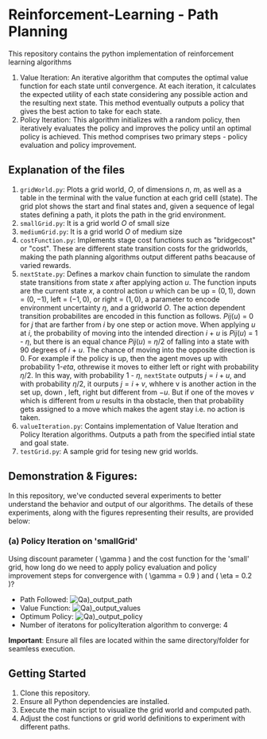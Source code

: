 # Reinforcement-Learning - Path Planning 
This repository contains the python implementation of reinforcement learning algorithms 

1. Value Iteration: An iterative algorithm that computes the optimal value function for each state until convergence. At each iteration, it calculates the expected utility of each state considering any possible action and the resulting next state. This method eventually outputs a policy that gives the best action to take for each state.
2. Policy Iteration: This algorithm initializes with a random policy, then iteratively evaluates the policy and improves the policy until an optimal policy is achieved. This method comprises two primary steps - policy evaluation and policy improvement.


## Explanation of the files

1. `gridWorld.py`: Plots a grid world, $O$, of dimensions $n$, $m$, as well as a table in the terminal with the value function at each grid celll (state). The grid plot shows the start and final states and, given a sequence of legal states defining a path, it plots the path in the grid environment.
2. `smallGrid.py`: It is a grid world $O$ of small size
3. `mediumGrid.py`: It is a grid world $O$ of medium size
4. `costFunction.py`: Implements stage cost functions such as "bridgecost" or "cost". These are different state transition costs for the gridworlds, making the path planning algorithms output different paths beacause of varied rewards. 
5. `nextState.py`: Defines a markov chain function to simulate the random state transitions from state $x$ after applying action $u$. The function inputs are the current state $x$, a control action $u$ which can be up = $(0, 1)$, down = $(0, -1)$, left = $(-1, 0)$, or  right = $(1, 0)$, a parameter to encode environment uncertainty $\eta$, and a gridworld $O$. The action dependent transition probabilites are encoded in this function as follows. $Pij(u)$ = 0 for $j$ that are farther from $i$ by one step or action move. When applying $u$ at $i$, the probability of moving into the intended direction $i$ + $u$ is $Pij(u)$ = $1$ - $\eta$, but there is an equal chance $Pij(u)$ = $\eta/2$ of falling into a state with 90 degrees of $i$ + $u$. The chance of moving into the opposite direction is $0$. For example if the policy is up, then the agent moves up with probability $1$-$eta$, othrewise it moves to either left or right with probability $\eta/2$. In this way, with probability $1$ - $\eta$, `nextState` outputs $j = i +  u$, and with probability $\eta/2$, it ourputs $j = i + v$, whhere v is another action in the set up, down , left, right but different from $-u$. But if one of the moves $v$ which is different from $u$ results in tha obstacle, then that probability gets assigned to a move which makes the agent stay i.e. no action is taken.
7. `valueIteration.py`: Contains implementation of Value Iteration and Policy Iteration algorithms. Outputs a path from the specified intial state and goal state.
8. `testGrid.py`: A sample grid for tesing new grid worlds. 

## Demonstration & Figures: 
In this repository, we've conducted several experiments to better understand the behavior and output of our algorithms. The details of these experiments, along with the figures representing their results, are provided below:
### (a) Policy Iteration on 'smallGrid'
Using discount parameter \( \gamma \) and the cost function for the 'small' grid, how long do we need to apply policy evaluation and policy improvement steps for convergence with \( \gamma = 0.9 \) and \( \eta = 0.2 \)?
- Path Followed: ![Qa)_output_path](https://github.com/MihirMK17/Reinforcement-Learning-Path-Planning/assets/123691876/fb6bcc47-117e-487d-9cfe-de8b438dd214)
- Value Function: ![Qa)_output_values](https://github.com/MihirMK17/Reinforcement-Learning-Path-Planning/assets/123691876/1a336c5c-5a24-44ae-880c-07e59415f03c)
- Optimum Policy: ![Qa)_output_policy](https://github.com/MihirMK17/Reinforcement-Learning-Path-Planning/assets/123691876/38e0baa7-2a4c-4b2d-b2d9-bd0fee9f827c)
- Number of iteratons for policyIteration algorithm to converge: 4






**Important**: Ensure all files are located within the same directory/folder for seamless execution.

## Getting Started

1. Clone this repository.
2. Ensure all Python dependencies are installed.
3. Execute the main script to visualize the grid world and computed path.
4. Adjust the cost functions or grid world definitions to experiment with different paths.
